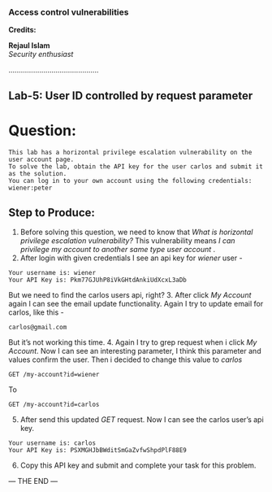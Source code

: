 ### Access control vulnerabilities

**Credits:**

**Rejaul Islam**  
_Security enthusiast_

............................................

## Lab-5: User ID controlled by request parameter

# Question:

```
This lab has a horizontal privilege escalation vulnerability on the user account page.
To solve the lab, obtain the API key for the user carlos and submit it as the solution.
You can log in to your own account using the following credentials: wiener:peter

```

## Step to Produce:

1. Before solving this question, we need to know that _What is horizontal privilege escalation vulnerability?_ This vulnerability means _I can privilege my account to another same type user account_ .
2. After login with given credentials I see an api key for _wiener_ user -

```
Your username is: wiener
Your API Key is: Pkm77GJUhP8iVkGHtdAnkiUdXcxL3aDb
```

But we need to find the carlos users api, right? 3. After click _My Account_ again I can see the email update functionality. Again I try to update email for carlos, like this -

```
carlos@gmail.com
```

But it’s not working this time. 4. Again I try to grep request when i click _My Account_. Now I can see an interesting parameter, I think this parameter and values confirm the user. Then i decided to change this value to _carlos_

```
GET /my-account?id=wiener
```

To

```
GET /my-account?id=carlos
```

5. After send this updated _GET_ request. Now I can see the carlos user’s api key.

```
Your username is: carlos
Your API Key is: PSXMGHJbBWditSmGaZvfwShpdPlF88E9

```

6. Copy this API key and submit and complete your task for this problem.

— THE END —
